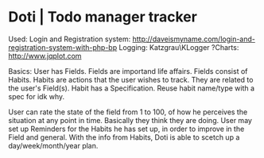 Doti | Todo manager tracker
=============

Used:
Login and Registration system: http://daveismyname.com/login-and-registration-system-with-php-bp
Logging: Katzgrau\KLogger
?Charts: http://www.jqplot.com

Basics:
User has Fields.
    Fields are importand life affairs.
Fields consist of Habits.
    Habits are actions that the user wishes to track. They are related to the user's Field(s).
Habit has a Specification.
    Reuse habit name/type with a spec for idk why.

User can rate the state of the field from 1 to 100, of how he perceives the situation at any point in time. Basically they think they are doing.
User may set up Reminders for the Habits he has set up, in order to improve in the Field and general.
With the info from Habits, Doti is able to scetch up a day/week/month/year plan.